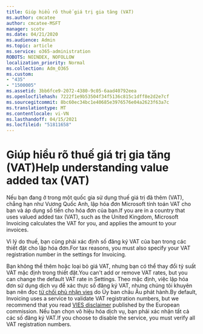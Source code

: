 ```yaml
---
title: Giúp hiểu rõ thuế giá trị gia tăng (VAT)
ms.author: cmcatee
author: cmcatee-MSFT
manager: scotv
ms.date: 04/21/2020
ms.audience: Admin
ms.topic: article
ms.service: o365-administration
ROBOTS: NOINDEX, NOFOLLOW
localization_priority: Normal
ms.collection: Adm_O365
ms.custom:
- "435"
- "1500005"
ms.assetid: 3bb6fce9-2072-4380-9c05-6aad40792eea
ms.openlocfilehash: 7222f1e9b53504f34f5136c815c1dff8e2d2e7cf
ms.sourcegitcommit: 8bc60ec34bc1e40685e3976576e04a2623f63a7c
ms.translationtype: MT
ms.contentlocale: vi-VN
ms.lasthandoff: 04/15/2021
ms.locfileid: "51811658"
---
```

# <a name="help-understanding-value-added-tax-vat"></a><span data-ttu-id="3d737-102">Giúp hiểu rõ thuế giá trị gia tăng (VAT)</span><span class="sxs-lookup"><span data-stu-id="3d737-102">Help understanding value added tax (VAT)</span></span>

<span data-ttu-id="3d737-103">Nếu bạn đang ở trong một quốc gia sử dụng thuế giá trị đã thêm (VAT), chẳng hạn như Vương Quốc Anh, lập hóa đơn Microsoft tính toán VAT cho bạn và áp dụng số tiền cho hóa đơn của bạn.</span><span class="sxs-lookup"><span data-stu-id="3d737-103">If you are in a country that uses valued added tax (VAT), such as the United Kingdom, Microsoft Invoicing calculates the VAT for you, and applies the amount to your invoices.</span></span>
  
<span data-ttu-id="3d737-104">Vì lý do thuế, bạn cũng phải xác định số đăng ký VAT của bạn trong các thiết đặt cho lập hóa đơn.</span><span class="sxs-lookup"><span data-stu-id="3d737-104">For tax reasons, you must also specify your VAT registration number in the settings for Invoicing.</span></span>
  
<span data-ttu-id="3d737-105">Bạn không thể thêm hoặc loại bỏ giá VAT, nhưng bạn có thể thay đổi tỷ suất VAT mặc định trong thiết đặt.</span><span class="sxs-lookup"><span data-stu-id="3d737-105">You can't add or remove VAT rates, but you can change the default VAT rate in Settings.</span></span> <span data-ttu-id="3d737-106">Theo mặc định, việc lập hóa đơn sử dụng dịch vụ để xác thực số đăng ký VAT, nhưng chúng tôi khuyên bạn nên đọc [từ chối phủ nhận vies](https://go.microsoft.com/fwlink/?LinkID=841741) do Ủy ban châu Âu phát hành.</span><span class="sxs-lookup"><span data-stu-id="3d737-106">By default, Invoicing uses a service to validate VAT registration numbers, but we recommend that you read [VIES disclaimer](https://go.microsoft.com/fwlink/?LinkID=841741) published by the European commission.</span></span> <span data-ttu-id="3d737-107">Nếu bạn chọn vô hiệu hóa dịch vụ, bạn phải xác nhận tất cả các số đăng ký VAT.</span><span class="sxs-lookup"><span data-stu-id="3d737-107">If you choose to disable the service, you must verify all VAT registration numbers.</span></span>